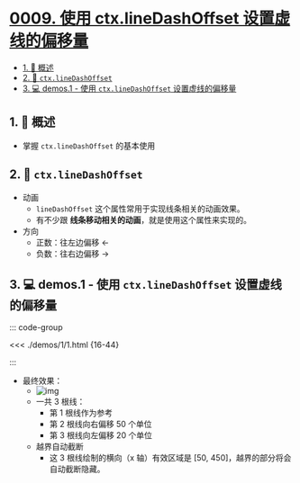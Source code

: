 # [0009. 使用 ctx.lineDashOffset 设置虚线的偏移量](https://github.com/Tdahuyou/TNotes.canvas/tree/main/notes/0009.%20%E4%BD%BF%E7%94%A8%20ctx.lineDashOffset%20%E8%AE%BE%E7%BD%AE%E8%99%9A%E7%BA%BF%E7%9A%84%E5%81%8F%E7%A7%BB%E9%87%8F)

<!-- region:toc -->

- [1. 📝 概述](#1--概述)
- [2. 📒 `ctx.lineDashOffset`](#2--ctxlinedashoffset)
- [3. 💻 demos.1 - 使用 `ctx.lineDashOffset` 设置虚线的偏移量](#3--demos1---使用-ctxlinedashoffset-设置虚线的偏移量)

<!-- endregion:toc -->

## 1. 📝 概述

- 掌握 `ctx.lineDashOffset` 的基本使用

## 2. 📒 `ctx.lineDashOffset`

- 动画
  - `lineDashOffset` 这个属性常用于实现线条相关的动画效果。
  - 有不少跟 **线条移动相关的动画**，就是使用这个属性来实现的。
- 方向
  - 正数：往左边偏移 <-
  - 负数：往右边偏移 ->

## 3. 💻 demos.1 - 使用 `ctx.lineDashOffset` 设置虚线的偏移量

::: code-group

<<< ./demos/1/1.html {16-44}

:::

- 最终效果：
  - ![img](https://cdn.jsdelivr.net/gh/Tdahuyou/imgs@main/2024-10-03-23-07-43.png)
  - 一共 3 根线：
    - 第 1 根线作为参考
    - 第 2 根线向右偏移 50 个单位
    - 第 3 根线向左偏移 20 个单位
  - 越界自动截断
    - 这 3 根线绘制的横向（x 轴）有效区域是 [50, 450]，越界的部分将会自动截断隐藏。

